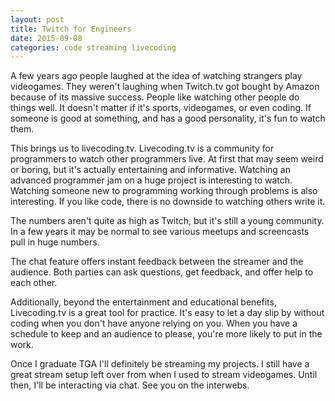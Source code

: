 ```yaml
---
layout: post
title: Twitch for Engineers
date: 2015-09-08
categories: code streaming livecoding
---
```




A few years ago people laughed at the idea of watching strangers play videogames. They weren't laughing when Twitch.tv got bought by Amazon because of its massive success. People like watching other people do things well. It doesn't matter if it's sports, videogames, or even coding. If someone is good at something, and has a good personality, it's fun to watch them.

This brings us to livecoding.tv. Livecoding.tv is a community for programmers to watch other programmers live. At first that may seem weird or boring, but it's actually entertaining and informative. Watching an advanced programmer jam on a huge project is interesting to watch. Watching someone new to programming working through problems is also interesting. If you like code, there is no downside to watching others write it.

The numbers aren't quite as high as Twitch, but it's still a young community. In a few years it may be normal to see various meetups and screencasts pull in huge numbers.

The chat feature offers instant feedback between the streamer and the audience. Both parties can ask questions, get feedback, and offer help to each other.

Additionally, beyond the entertainment and educational benefits, Livecoding.tv is a great tool for practice. It's easy to let a day slip by without coding when you don't have anyone relying on you. When you have a schedule to keep and an audience to please, you're more likely to put in the work.

Once I graduate TGA I'll definitely be streaming my projects. I still have a great stream setup left over from when I used to stream videogames. Until then, I'll be interacting via chat. See you on the interwebs.